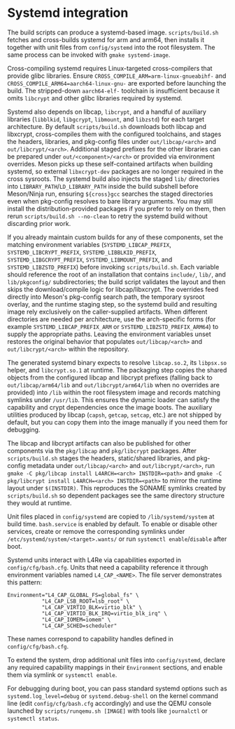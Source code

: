 # Systemd integration

The build scripts can produce a systemd-based image. `scripts/build.sh` fetches and cross-builds systemd for arm and arm64, then installs it together with unit files from `config/systemd` into the root filesystem. The same process can be invoked with `gmake systemd-image`.

Cross-compiling systemd requires Linux-targeted cross-compilers that provide
glibc libraries. Ensure `CROSS_COMPILE_ARM=arm-linux-gnueabihf-` and
`CROSS_COMPILE_ARM64=aarch64-linux-gnu-` are exported before launching the
build. The stripped-down `aarch64-elf-` toolchain is insufficient because it
omits `libcrypt` and other glibc libraries required by systemd.

Systemd also depends on libcap, `libcrypt`, and a handful of auxiliary
libraries (`libblkid`, `libgcrypt`, `libmount`, and `libzstd`) for each target
architecture. By default `scripts/build.sh` downloads both libcap and
libxcrypt, cross-compiles them with the configured toolchains, and stages the
headers, libraries, and pkg-config files under `out/libcap/<arch>` and
`out/libcrypt/<arch>`. Additional staged prefixes for the other libraries can
be prepared under `out/<component>/<arch>` or provided via environment
overrides. Meson picks up these self-contained artifacts when building
systemd, so external `libxcrypt-dev` packages are no longer required in the
cross sysroots. The systemd build also injects the staged `lib/` directories
into `LIBRARY_PATH`/`LD_LIBRARY_PATH` inside the build subshell before
Meson/Ninja run, ensuring `${cross}gcc` searches the staged directories even
when pkg-config resolves to bare library arguments. You may still install the
distribution-provided packages if you prefer to rely on them, then rerun
`scripts/build.sh --no-clean` to retry the systemd build without discarding
prior work.

If you already maintain custom builds for any of these components, set the
matching environment variables (`SYSTEMD_LIBCAP_PREFIX`,
`SYSTEMD_LIBCRYPT_PREFIX`, `SYSTEMD_LIBBLKID_PREFIX`,
`SYSTEMD_LIBGCRYPT_PREFIX`, `SYSTEMD_LIBMOUNT_PREFIX`, and
`SYSTEMD_LIBZSTD_PREFIX`) before invoking `scripts/build.sh`. Each variable
should reference the root of an installation that contains `include/`, `lib/`,
and `lib/pkgconfig/` subdirectories; the build script validates the layout and
then skips the download/compile logic for libcap/libxcrypt. The overrides feed
directly into Meson's pkg-config search path, the temporary sysroot overlay,
and the runtime staging step, so the systemd build and resulting image rely
exclusively on the caller-supplied artifacts. When different directories are
needed per architecture, use the arch-specific forms (for example
`SYSTEMD_LIBCAP_PREFIX_ARM` or `SYSTEMD_LIBZSTD_PREFIX_ARM64`) to supply the
appropriate paths. Leaving the environment variables unset restores the
original behavior that populates `out/libcap/<arch>` and
`out/libcrypt/<arch>` within the repository.

The generated systemd binary expects to resolve `libcap.so.2`, its
`libpsx.so` helper, and `libcrypt.so.1` at runtime. The packaging step copies
the shared objects from the configured libcap and libcrypt prefixes (falling
back to `out/libcap/arm64/lib` and `out/libcrypt/arm64/lib` when no overrides
are provided) into `/lib` within the root filesystem image and records matching
symlinks under `/usr/lib`. This ensures the dynamic loader can satisfy the
capability and crypt dependencies once the image boots. The
auxiliary utilities produced by libcap (`capsh`, `getcap`, `setcap`, etc.) are
not shipped by default, but you can copy them into the image manually if you
need them for debugging.

The libcap and libcrypt artifacts can also be published for other components
via the `pkg/libcap` and `pkg/libcrypt` packages. After `scripts/build.sh`
stages the headers, static/shared libraries, and pkg-config metadata under
`out/libcap/<arch>` and `out/libcrypt/<arch>`, run `gmake -C pkg/libcap install
L4ARCH=<arch> INSTDIR=<path>` and `gmake -C pkg/libcrypt install
L4ARCH=<arch> INSTDIR=<path>` to mirror the runtime layout under `$(INSTDIR)`.
This reproduces the SONAME symlinks created by `scripts/build.sh` so dependent
packages see the same directory structure they would at runtime.

Unit files placed in `config/systemd` are copied to `/lib/systemd/system` at build time. `bash.service` is enabled by default. To enable or disable other services, create or remove the corresponding symlinks under `/etc/systemd/system/<target>.wants/` or run `systemctl enable`/`disable` after boot.

Systemd units interact with L4Re via capabilities exported in `config/cfg/bash.cfg`. Units that need a capability reference it through environment variables named `L4_CAP_<NAME>`. The file server demonstrates this pattern:

```
Environment="L4_CAP_GLOBAL_FS=global_fs" \
           "L4_CAP_LSB_ROOT=lsb_root" \
           "L4_CAP_VIRTIO_BLK=virtio_blk" \
           "L4_CAP_VIRTIO_BLK_IRQ=virtio_blk_irq" \
           "L4_CAP_IOMEM=iomem" \
           "L4_CAP_SCHED=scheduler"
```

These names correspond to capability handles defined in `config/cfg/bash.cfg`.

To extend the system, drop additional unit files into `config/systemd`, declare any required capability mappings in their `Environment` sections, and enable them via symlink or `systemctl enable`.

For debugging during boot, you can pass standard systemd options such as `systemd.log_level=debug` or `systemd.debug-shell` on the kernel command line (edit `config/cfg/bash.cfg` accordingly) and use the QEMU console launched by `scripts/runqemu.sh [IMAGE]` with tools like `journalctl` or `systemctl status`.
